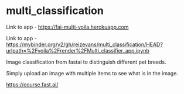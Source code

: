 # multi_classification
 
Link to app - https://fai-multi-voila.herokuapp.com

Link to app - https://mybinder.org/v2/gh/reizevans/multi_classification/HEAD?urlpath=%2Fvoila%2Frender%2FMulti_classifier_app.ipynb

Image classification from fastai to distinguish different pet breeds.

Simply upload an image with multiple items to see what is in the image.

https://course.fast.ai/
